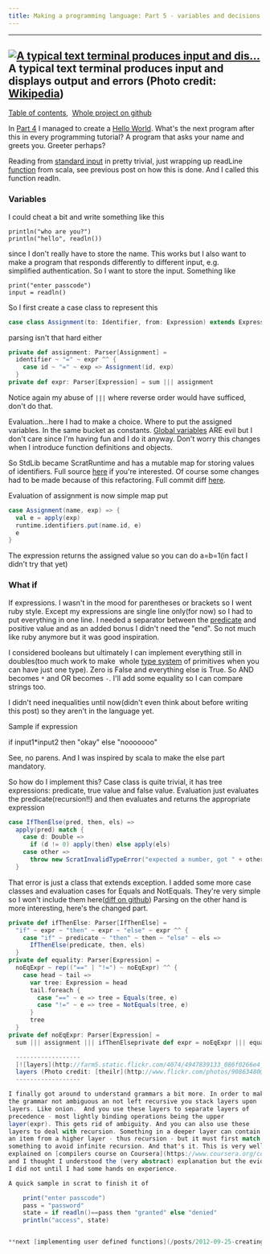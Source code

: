 ```yaml
---
title: Making a programming language: Part 5 - variables and decisions 
---
```


  ---------------
  [![A typical text terminal produces input and dis...](http://upload.wikimedia.org/wikipedia/commons/thumb/7/70/Stdstreams-notitle.svg/300px-Stdstreams-notitle.svg.png)](http://commons.wikipedia.org/wiki/File%3AStdstreams-notitle.svg)
  A typical text terminal produces input and displays output and errors (Photo credit: [Wikipedia](http://commons.wikipedia.org/wiki/File%3AStdstreams-notitle.svg))
  ---------------

[Table of contents](/posts/2012-08-29-creating-a-language-1.html), 
[Whole project on github](https://github.com/edofic/scrat-lang)

In [Part 4](/posts/2012-09-01-creating-a-language4.html) I
managed to create a [Hello World](http://en.wikipedia.org/wiki/Hello_world_program "Hello world program").
What's the next program after this in every programming tutorial? A
program that asks your name and greets you. Greeter perhaps?

Reading from [standard
input](http://en.wikipedia.org/wiki/Standard_streams "Standard streams")
in pretty trivial, just wrapping up readLine
[function](http://en.wikipedia.org/wiki/Function_%28mathematics%29 "Function (mathematics)")
from scala, see previous post on how this is done. And I called this
function readln.

### Variables

I could cheat a bit and write something like this 

    println("who are you?")
    println("hello", readln())

since I don't really have to store the name. This works but I also want
to make a program that responds differently to different input, e.g.
simplified authentication. So I want to store the input. Something like

    print("enter passcode")
    input = readln()

So I first create a case class to represent this 
```scala
case class Assignment(to: Identifier, from: Expression) extends Expression
```
parsing isn't that hard either 
```scala
private def assignment: Parser[Assignment] = 
  identifier ~ "=" ~ expr ^^ {
    case id ~ "=" ~ exp => Assignment(id, exp)
  }
private def expr: Parser[Expression] = sum ||| assignment
```

Notice again my abuse of `|||` where reverse order would have sufficed,
don't do that.

Evaluation...here I had to make a choice. Where to put the assigned
variables. In the same bucket as constants. [Global
variables](http://en.wikipedia.org/wiki/Global_variable "Global variable")
ARE evil but I don't care since I'm having fun and I do it anyway. Don't
worry this changes when I introduce function definitions and objects.

So StdLib became ScratRuntime and has a mutable map for storing values
of identifiers. Full source
[here](https://github.com/edofic/scrat-lang/blob/51008205be59ec325dcb1de2f1058071c1703f4a/main/src/com/edofic/scrat/Runtime.scala) if you're interested. Of course some changes had to be made because of this
refactoring. Full commit
diff [here](https://github.com/edofic/scrat-lang/commit/51008205be59ec325dcb1de2f1058071c1703f4a).

Evaluation of assignment is now simple map put
```scala
case Assignment(name, exp) => {
  val e = apply(exp)  
  runtime.identifiers.put(name.id, e)
  e
}
```
The expression returns the assigned value so you can do a=b=1(in fact I
didn't try that yet)

### What if

If expressions. I wasn't in the mood for parentheses or brackets so I
went ruby style. Except my expressions are single line only(for now) so
I had to put everything in one line. I needed a separator between the
[predicate](http://en.wikipedia.org/wiki/Predicate_%28grammar%29 "Predicate (grammar)")
and positive value and as an added bonus I didn't need the "end". So not
much like ruby anymore but it was good inspiration. 

I considered booleans but ultimately I can implement everything still in
doubles(too much work to make  whole [type
system](http://en.wikipedia.org/wiki/Type_system "Type system") of
primitives when you can have just one type). Zero is False and
everything else is True. So AND becomes `*` and OR becomes `-`. I'll add
some equality so I can compare strings too.

I didn't need inequalities until now(didn't even think about before
writing this post) so they aren't in the language yet.

Sample if expression
  
  if input1*input2 then "okay" else "nooooooo"

See, no parens. And I was inspired by scala to make the else part
mandatory.

So how do I implement this? Case class is quite trivial, it has tree
expressions: predicate, true value and false value. Evaluation just
evaluates the predicate(recursion!!) and then evaluates and returns the
appropriate expression
```scala
case IfThenElse(pred, then, els) => 
  apply(pred) match {
    case d: Double => 
      if (d != 0) apply(then) else apply(els)
    case other => 
      throw new ScratInvalidTypeError("expected a number, got " + other)
  }
```

That error is just a class that extends exception. 
I added some more case classes and evaluation cases for Equals and
NotEquals. They're very simple so I won't include them here([diff on
github](https://github.com/edofic/scrat-lang/commit/97312113282b484fa53357f61fb05990da0cd3ea))
Parsing on the other hand is more interesting, here's the changed part.
```scala
private def ifThenElse: Parser[IfThenElse] =  
  "if" ~ expr ~ "then" ~ expr ~ "else" ~ expr ^^ {
    case "if" ~ predicate ~ "then" ~ then ~ "else" ~ els => 
      IfThenElse(predicate, then, els)
  }
private def equality: Parser[Expression] = 
  noEqExpr ~ rep(("==" | "!=") ~ noEqExpr) ^^ {
    case head ~ tail => 
      var tree: Expression = head
      tail.foreach {
        case "==" ~ e => tree = Equals(tree, e)
        case "!=" ~ e => tree = NotEquals(tree, e)
      }    
      tree
  }
private def noEqExpr: Parser[Expression] = 
  sum ||| assignment ||| ifThenElseprivate def expr = noEqExpr ||| equality

  ------------------
  [![layers](http://farm5.static.flickr.com/4074/4947839133_086f0266e4_m.jpg)](http://www.flickr.com/photos/90863480@N00/4947839133)
  layers (Photo credit: [theilr](http://www.flickr.com/photos/90863480@N00/4947839133))
  ------------------

I finally got around to understand grammars a bit more. In order to make
the grammar not ambiguous an not left recursive you stack layers upon
layers. Like onion.  And you use these layers to separate layers of
precedence - most lightly binding operations being the upper
layer(expr). This gets rid of ambiguity. And you can also use these
layers to deal with recursion. Something in a deeper layer can contain
an item from a higher layer - thus recursion - but it must first match
something to avoid infinite recursion. And that's it. This is very well
explained on [compilers course on Coursera](https://www.coursera.org/compilers) 
and I thought I understood the (very abstract) explanation but the evidence says
I did not until I had some hands on experience.

A quick sample in scrat to finish it of

    print("enter passcode")
    pass = "password"
    state = if readln()==pass then "granted" else "denied"
    println("access", state)


**next [implementing user defined functions](/posts/2012-09-25-creating-a-language-6.html)**
